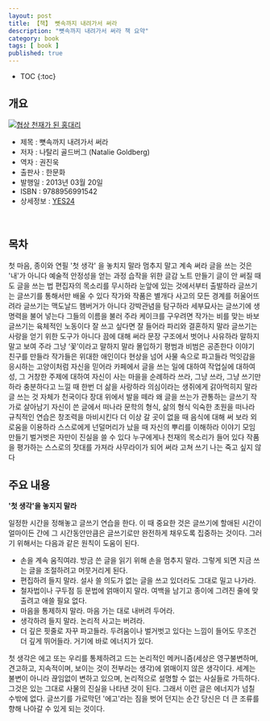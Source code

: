 ```yaml
---
layout: post
title: 【책】 뼛속까지 내려가서 써라
description: "뼛속까지 내려가서 써라 책 요약"
category: book
tags: [ book ]
published: true
---
```


* TOC
{:toc}

## 개요

[![협상 천재가 된 홍대리](https://lh3.googleusercontent.com/-P7cu_f6qYDI/VVhBUteEQ6I/AAAAAAABr78/jlA7qL4dIaU/s200/writing-down-the-bones.jpg)](https://lh3.googleusercontent.com/-P7cu_f6qYDI/VVhBUteEQ6I/AAAAAAABr78/jlA7qL4dIaU/s0/writing-down-the-bones.jpg)

- 제목 : 뼛속까지 내려가서 써라
- 저자 : 나탈리 골드버그 (Natalie Goldberg)
- 역자 : 권진욱
- 출판사 : 한문화
- 발행일 : 2013년 03월 20일
- ISBN : 9788956991542
- 상세정보 : [YES24](http://www.yes24.com/24/goods/9382704)

<br />


## 목차

첫 마음, 종이와 연필
'첫 생각' 을 놓치지 말라
멈추지 말고 계속 써라
글을 쓰는 것은 '내'가 아니다
예술적 안정성을 얻는 과정
습작을 위한 글감 노트 만들기
글이 안 써질 때도 글을 쓰는 법
편집자의 목소리를 무시하라
눈앞에 있는 것에서부터 출발하라
글쓰기는 글쓰기를 통해서만 배울 수 있다
작가와 작품은 별개다
사고의 모든 경계를 허울어뜨려라
글쓰기는 맥도날드 햄버거가 아니다
강박관념을 탐구하라
세부묘사는 글쓰기에 생명력을 불어 넣는다
그들의 이름을 불러 주라
케이크를 구우려면
작가는 비를 맞는 바보
글쓰기는 육체적인 노동이다
잘 쓰고 싶다면 잘 들어라
파리와 결혼하지 말라
글쓰기는 사랑을 얻기 위한 도구가 아니다
끔에 대해 써라
문장 구조에서 벗어나 사유하라
말하지 말고 보여 주라
그냥 ‘꽃’이라고 말하지 말라
몰입하기
평범과 비범은 공존한다
이야기 친구를 만들라
작가들은 위대한 애인이다
현상을 넘어 사물 속으로 파고들라
먹잇감을 응시하는 고양이처럼
자신을 믿어라
카페에서 글을 쓰는 일에 대하여
작업실에 대하여
성, 그 거창한 주제에 대하여
자신이 사는 마을을 순례하라
쓰라, 그냥 쓰라, 그냥 쓰기만 하라
충분하다고 느낄 때 한번 더
삶을 사랑하라
의심이라는 생쥐에게 갉아먹히지 말라
글 쓰는 것 자체가 천국이다
장대 위에서 발을 떼라
왜 글을 쓰는가
관통하는 글쓰기
작가로 살아남기
자신이 쓴 글에서 떠나라
문학의 형식, 삶의 형식
익숙한 초원을 떠나라
규칙적인 연습은 창조력을 마비시킨다
더 이상 갈 곳이 없을 때
음식에 대해 써 보라
외로움을 이용하라
스스로에게 넌덜머리가 났을 때
자신의 뿌리를 이해하라
이야기 모임 만들기
벌거벗은 자만이 진실을 쓸 수 있다
누구에게나 천재의 목소리가 들어 있다
작품을 평가하는 스스로의 잣대를 가져라
사무라이가 되어 써라
고쳐 쓰기
나는 죽고 싶지 않다




## 주요 내용

**'첫 생각'을 놓지지 말라**

일정한 시간을 정해놓고 글쓰기 연습을 한다. 이 때 중요한 것은 글쓰기에 할애된 시간이 얼마이든 간에 그 시간동안만큼은 글쓰기로만 완전하게 채우도록 집중하는 것이다. 그러기 위해서는 다음과 같은 원칙이 도움이 된다.

- 손을 계속 움직여랴. 방금 쓴 글을 읽기 위해 손을 멈추지 말라. 그렇게 되면 지금 쓰는 글을 조절하려고 머뭇거리게 된다.
- 편집하려 들지 말라. 설사 쓸 의도가 없는 글을 쓰고 있더라도 그대로 밀고 나가라. 
- 철자법이나 구두점 등 문법에 얽매이지 말라. 여백을 남기고 종이에 그려진 줄에 맞출려고 애쓸 필요 없다.
- 마음을 통제하지 말라. 마음 가는 대로 내버려 두어라.
- 생각하려 들지 말라. 논리적 사고는 버려라.
- 더 깊은 핏줄로 자꾸 파고들라. 두려움이나 벌거벗고 있다는 느낌이 들어도 무조건 더 깊게 뛰어들라. 거기에 바로 에너지가 있다. 


첫 생각은 에고 또는 우리를 통제하려고 드는 논리적인 메커니즘(세상은 영구불변하며, 견고하고, 지속적이며, 보이는 것이 전부라는 생각)에 얽매이지 않은 생각이다. 세계는 불변이 아니라 끊임없이 변하고 있으며, 논리적으로 설명할 수 없는 사실들로 가득하다. 그것은 있는 그대로 사물의 진실을 나타낸 것이 된다. 그래서 이런 글은 에너지가 넘칠 수밖에 없다. 글쓰기를 가로막던 '에고'라는 짐을 벗어 던지는 순간 당신은 더 큰 조류를 향해 나아갈 수 있게 되는 것이다.